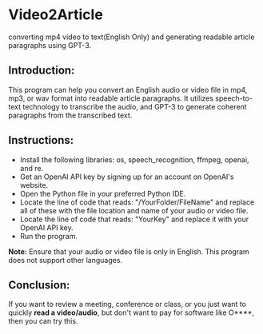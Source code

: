 # Video2Article
converting mp4 video to text(English Only) and generating readable article paragraphs using GPT-3.

## Introduction:
This program can help you convert an English audio or video file in mp4, mp3, or wav format into readable article paragraphs. It utilizes speech-to-text technology to transcribe the audio, and GPT-3 to generate coherent paragraphs from the transcribed text.

## Instructions:

- Install the following libraries: os, speech_recognition, ffmpeg, openai, and re.
- Get an OpenAI API key by signing up for an account on OpenAI's website.
- Open the Python file in your preferred Python IDE.
- Locate the line of code that reads: "/YourFolder/FileName" and replace all of these with the file location and name of your audio or video file.
- Locate the line of code that reads: "YourKey" and replace it with your OpenAI API key.
- Run the program.

**Note:**
Ensure that your audio or video file is only in English. This program does not support other languages.

## Conclusion:
If you want to review a meeting, conference or class, or you just want to quickly **read a video/audio**, but don't want to pay for software like O\*\*\*\*, then you can try this.
